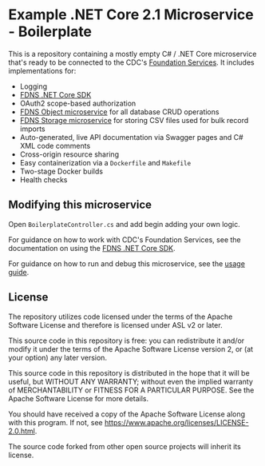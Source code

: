 # Example .NET Core 2.1 Microservice - Boilerplate
This is a repository containing a mostly empty C# / .NET Core microservice that's ready to be connected to the CDC's [Foundation Services](https://github.com/CDCGov/fdns). It includes implementations for:

* Logging
* [FDNS .NET Core SDK](https://github.com/erik1066/fdns-dotnet-sdk)
* OAuth2 scope-based authorization
* [FDNS Object microservice](https://github.com/CDCGov/fdns-ms-object) for all database CRUD operations
* [FDNS Storage microservice](https://github.com/CDCGov/fdns-ms-storage) for storing CSV files used for bulk record imports
* Auto-generated, live API documentation via Swagger pages and C# XML code comments
* Cross-origin resource sharing
* Easy containerization via a `Dockerfile` and `Makefile`
* Two-stage Docker builds
* Health checks

## Modifying this microservice
Open `BoilerplateController.cs` and add begin adding your own logic.

For guidance on how to work with CDC's Foundation Services, see the documentation on using the [FDNS .NET Core SDK](https://github.com/erik1066/fdns-dotnet-sdk/tree/master/docs).

For guidance on how to run and debug this microservice, see the [usage guide](docs/USAGE.md).

## License
The repository utilizes code licensed under the terms of the Apache Software License and therefore is licensed under ASL v2 or later.

This source code in this repository is free: you can redistribute it and/or modify it under
the terms of the Apache Software License version 2, or (at your option) any later version.

This source code in this repository is distributed in the hope that it will be useful, but WITHOUT ANY WARRANTY; without even the implied warranty of MERCHANTABILITY or FITNESS FOR A
PARTICULAR PURPOSE. See the Apache Software License for more details.

You should have received a copy of the Apache Software License along with this program. If not, see https://www.apache.org/licenses/LICENSE-2.0.html.

The source code forked from other open source projects will inherit its license.